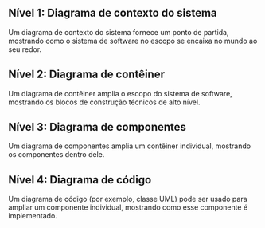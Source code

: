 ## Nível 1: Diagrama de contexto do sistema
Um diagrama de contexto do sistema fornece um ponto de partida, mostrando como o sistema de software no escopo se encaixa no mundo ao seu redor.

## Nível 2: Diagrama de contêiner
Um diagrama de contêiner amplia o escopo do sistema de software, mostrando os blocos de construção técnicos de alto nível.

## Nível 3: Diagrama de componentes
Um diagrama de componentes amplia um contêiner individual, mostrando os componentes dentro dele.

## Nível 4: Diagrama de código
Um diagrama de código (por exemplo, classe UML) pode ser usado para ampliar um componente individual, mostrando como esse componente é implementado.